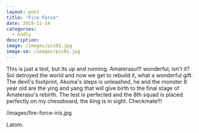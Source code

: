 ```yaml
---
layout: post
title: "Fire Force"
date: 2019-11-14
categories:
  - Godly
description:
image: /images/pic01.jpg
image-sm: /images/pic01.jpg
---
```

This is just a test, but its up and running. Amaterasu!!! wonderful, isn't it? Sol detroyed the world and now we get to rebuild it, what a wonderful gift. The devil's footprint, Akuma's steps is unleashed, he and the monster 8 year old are the ying and yang that will give birth to the final stage of Amaterasu's rebirth. The test is perfected and the 8th squad is placed perfectly on my chessboard, the king is in sight. Checkmate!!! 

/images/fire-force-iris.jpg

Latom.


